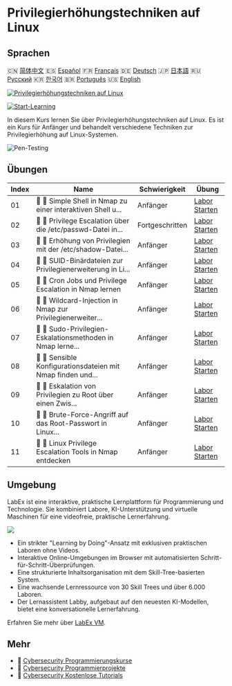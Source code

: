 # Privilegierhöhungstechniken auf Linux

## Sprachen

🇨🇳 [简体中文](README_zh.md) 🇪🇸 [Español](README_es.md) 🇫🇷 [Français](README_fr.md) 🇩🇪 [Deutsch](README_de.md) 🇯🇵 [日本語](README_ja.md) 🇷🇺 [Русский](README_ru.md) 🇰🇷 [한국어](README_ko.md) 🇧🇷 [Português](README_pt.md) 🇺🇸 [English](README.md) 

[![Privilegierhöhungstechniken auf Linux](https://cover-creator.labex.io/privilege-escalation-techniques-on-linux.png?lang=de)](https://labex.io/de/courses/privilege-escalation-techniques-on-linux)

[![Start-Learning](https://img.shields.io/badge/Start-Learning-whitesmoke?style=for-the-badge)](https://labex.io/de/courses/privilege-escalation-techniques-on-linux)

In diesem Kurs lernen Sie über Privilegierhöhungstechniken auf Linux. Es ist ein Kurs für Anfänger und behandelt verschiedene Techniken zur Privilegierhöhung auf Linux-Systemen.

![Pen-Testing](https://img.shields.io/badge/Pen-Testing-whitesmoke?style=for-the-badge&logo=pen-testing)


## Übungen

|   Index | Name                                                        | Schwierigkeit   | Übung                                                                                                                                                     |
|---------|-------------------------------------------------------------|-----------------|-----------------------------------------------------------------------------------------------------------------------------------------------------------|
|      01 | 📖 🔵 Simple Shell in Nmap zu einer interaktiven Shell u... | Anfänger        | <a target='_blank' href='https://labex.io/de/tutorials/upgrade-simple-shell-to-interactive-shell-in-nmap-416148'>Labor Starten</a>                        |
|      02 | 📖 🔵 Privilege Escalation über die /etc/passwd-Datei in... | Fortgeschritten | <a target='_blank' href='https://labex.io/de/tutorials/explore-privilege-escalation-via-etc-passwd-file-in-nmap-416141'>Labor Starten</a>                 |
|      03 | 📖 🔵 Erhöhung von Privilegien mit der /etc/shadow-Datei... | Anfänger        | <a target='_blank' href='https://labex.io/de/tutorials/escalate-privileges-using-etc-shadow-file-in-linux-416142'>Labor Starten</a>                       |
|      04 | 📖 🔵 SUID-Binärdateien zur Privilegienerweiterung in Li... | Anfänger        | <a target='_blank' href='https://labex.io/de/tutorials/nmap-exploit-suid-binaries-for-privilege-escalation-in-linux-416147'>Labor Starten</a>             |
|      05 | 📖 🔵 Cron Jobs und Privilege Escalation in Nmap lernen     | Anfänger        | <a target='_blank' href='https://labex.io/de/tutorials/learn-cron-jobs-and-privilege-escalation-in-nmap-416140'>Labor Starten</a>                         |
|      06 | 📖 🔵 Wildcard-Injection in Nmap zur Privilegienerweiter... | Anfänger        | <a target='_blank' href='https://labex.io/de/tutorials/perform-wildcard-injection-in-nmap-for-privilege-escalation-416144'>Labor Starten</a>              |
|      07 | 📖 🔵 Sudo-Privilegien-Eskalationsmethoden in Nmap lerne... | Anfänger        | <a target='_blank' href='https://labex.io/de/tutorials/learn-sudo-privilege-escalation-methods-in-nmap-416145'>Labor Starten</a>                          |
|      08 | 📖 🔵 Sensible Konfigurationsdateien mit Nmap finden und... | Anfänger        | <a target='_blank' href='https://labex.io/de/tutorials/find-and-exploit-sensitive-config-files-for-privilege-escalation-in-nmap-416138'>Labor Starten</a> |
|      09 | 📖 🔵 Eskalation von Privilegien zu Root über einen Zwis... | Anfänger        | <a target='_blank' href='https://labex.io/de/tutorials/nmap-escalate-privileges-to-root-via-intermediate-user-in-nmap-416146'>Labor Starten</a>           |
|      10 | 📖 🔵 Brute-Force-Angriff auf das Root-Passwort in Linux... | Anfänger        | <a target='_blank' href='https://labex.io/de/tutorials/brute-force-root-password-in-linux-with-sucrack-and-hydra-416139'>Labor Starten</a>                |
|      11 | 📖 🔵 Linux Privilege Escalation Tools in Nmap entdecken    | Anfänger        | <a target='_blank' href='https://labex.io/de/tutorials/explore-linux-privilege-escalation-tools-in-nmap-416143'>Labor Starten</a>                         |

## Umgebung

LabEx ist eine interaktive, praktische Lernplattform für Programmierung und Technologie. Sie kombiniert Labore, KI-Unterstützung und virtuelle Maschinen für eine videofreie, praktische Lernerfahrung.

![](https://tutorial-screenshot.getvm.io/images/vm-1725247253.png)

- Ein strikter "Learning by Doing"-Ansatz mit exklusiven praktischen Laboren ohne Videos.
- Interaktive Online-Umgebungen im Browser mit automatisierten Schritt-für-Schritt-Überprüfungen.
- Eine strukturierte Inhaltsorganisation mit dem Skill-Tree-basierten System.
- Eine wachsende Lernressource von 30 Skill Trees und über 6.000 Laboren.
- Der Lernassistent Labby, aufgebaut auf den neuesten KI-Modellen, bietet eine konversationelle Lernerfahrung.

Erfahren Sie mehr über [LabEx VM](https://support.labex.io/using-labex/virtual-machine).

## Mehr

- 🔗 [Cybersecurity Programmierungskurse](https://github.com/labex-labs/awesome-programming-courses)
- 🔗 [Cybersecurity Programmierprojekte](https://github.com/labex-labs/awesome-programming-projects)
- 🔗 [Cybersecurity Kostenlose Tutorials](https://github.com/labex-labs/cybersecurity-free-tutorials)


